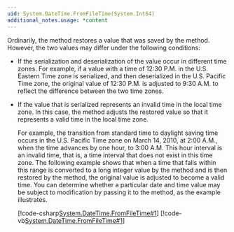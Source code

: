 ```yaml
---
uid: System.DateTime.FromFileTime(System.Int64)
additional_notes.usage: *content
---
```


<p>Ordinarily, the <xref href="System.DateTime.FromFileTime(System.Int64)"></xref> method restores a <xref href="System.DateTime"></xref> value that was saved by the <xref href="System.DateTime.ToFileTime"></xref> method. However, the two values may differ under the following conditions:  
  
-   If the serialization and deserialization of the <xref href="System.DateTime"></xref> value occur in different time zones. For example, if a <xref href="System.DateTime"></xref> value with a time of 12:30 P.M. in the U.S. Eastern Time zone is serialized, and then deserialized in the U.S. Pacific Time zone, the original value of 12:30 P.M. is adjusted to 9:30 A.M. to reflect the difference between the two time zones.  
  
-   If the <xref href="System.DateTime"></xref> value that is serialized represents an invalid time in the local time zone. In this case, the <xref href="System.DateTime.ToFileTime"></xref> method adjusts the restored <xref href="System.DateTime"></xref> value so that it represents a valid time in the local time zone.  
  
     For example, the transition from standard time to daylight saving time occurs in the U.S. Pacific Time zone on March 14, 2010, at 2:00 A.M., when the time advances by one hour, to 3:00 A.M. This hour interval is an invalid time, that is, a time interval that does not exist in this time zone. The following example shows that when a time that falls within this range is converted to a long integer value by the <xref href="System.DateTime.ToFileTime"></xref> method and is then restored by the <xref href="System.DateTime.FromFileTime(System.Int64)"></xref> method, the original value is adjusted to become a valid time. You can determine whether a particular date and time value may be subject to modification by passing it to the <xref href="System.TimeZoneInfo.IsInvalidTime(System.DateTime)"></xref> method, as the example illustrates.  
  
     [!code-csharp[System.DateTime.FromFileTime#1](~/samples/snippets/csharp/VS_Snippets_CLR_System/system.datetime.fromfiletime/cs/fromfiletime1.cs#1)]
     [!code-vb[System.DateTime.FromFileTime#1](~/samples/snippets/visualbasic/VS_Snippets_CLR_System/system.datetime.fromfiletime/vb/fromfiletime1.vb#1)]</p>


